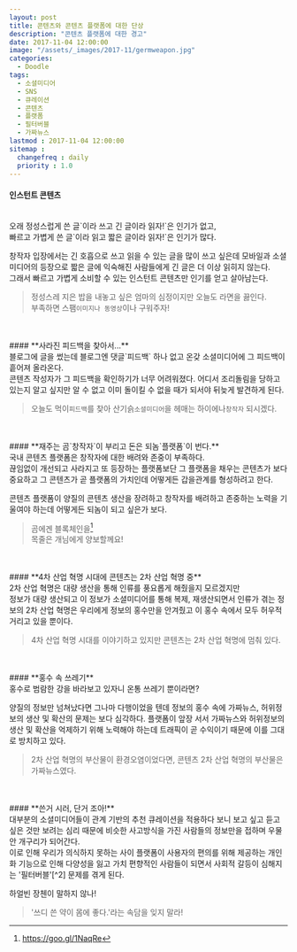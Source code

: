```yaml
---
layout: post
title: 콘텐츠와 콘텐츠 플랫폼에 대한 단상
description: "콘텐츠 플랫폼에 대한 경고"
date: 2017-11-04 12:00:00
image: "/assets/_images/2017-11/germweapon.jpg"
categories:
  - Doodle
tags:
  - 소셜미디어
  - SNS
  - 큐레이션
  - 콘텐츠
  - 플랫폼
  - 필터버블
  - 가짜뉴스
lastmod : 2017-11-04 12:00:00
sitemap :
  changefreq : daily
  priority : 1.0
---
```


#### **인스턴트 콘텐츠**
<br/>
오래 정성스럽게 쓴 글`이라 쓰고 긴 글이라 읽자!`은 인기가 없고,<br/>
빠르고 가볍게 쓴 글`이라 읽고 짧은 글이라 읽자!`은 인기가 많다.

창작자 입장에서는 긴 호흡으로 쓰고 읽을 수 있는 글을 많이 쓰고 싶은데 모바일과 소셜미디어의 등장으로 짧은 글에 익숙해진 사람들에게 긴 글은 더 이상 읽히지 않는다.<br/>
그래서 빠르고 가볍게 소비할 수 있는 인스턴트 콘텐츠만 인기를 얻고 살아남는다.

>정성스레 지은 밥을 내놓고 싶은 엄마의 심정이지만 오늘도 라면을 끓인다.<br/>
부족하면 스팸`이미지나 동영상`이나 구워주자!

<br/>
<br/>
#### **사라진 피드백을 찾아서...**
<br/>
블로그에 글을 썼는데 블로그엔 댓글`피드백` 하나 없고 온갖 소셜미디어에 그 피드백이 흩어져 올라온다.<br/>
콘텐츠 작성자가 그 피드백을 확인하기가 너무 어려워졌다. 어디서 조리돌림을 당하고 있는지 알고 싶지만 알 수 없고 이미 돌이킬 수 없을 때가 되서야 뒤늦게 발견하게 된다.

>오늘도 먹이`피드백`를 찾아 산기슭`소셜미디어`을 헤매는 하이에나`창작자` 되시겠다.

<br/>
<br/>
#### **재주는 곰`창작자`이 부리고 돈은 되놈`플랫폼`이 번다.**
<br/>
국내 콘텐츠 플랫폼은 창작자에 대한 배려와 존중이 부족하다.<br/>
끊임없이 개선되고 사라지고 또 등장하는 플랫폼보단 그 플랫폼을 채우는 콘텐츠가 보다 중요하고 그 콘텐츠가 곧 플랫폼의 가치인데 어떻게든 갑을관계를 형성하려고 한다.

콘텐츠 플랫폼이 양질의 콘텐츠 생산을 장려하고 창작자를 배려하고 존중하는 노력을 기울여야 하는데 어떻게든 되놈이 되고 싶은가 보다.

>곰에겐 블록체인을[^1]<br/>
목줄은 개님에게 양보할께요!

[^1]: <https://goo.gl/1NaqRe>
<br/>
<br/>
#### **4차 산업 혁명 시대에 콘텐츠는 2차 산업 혁명 중**
<br/>
2차 산업 혁명은 대량 생산을 통해 인류를 풍요롭게 해줬을지 모르겠지만<br/>
정보가 대량 생산되고 이 정보가 소셜미디어를 통해 복제, 재생산되면서 인류가 겪는 정보의 2차 산업 혁명은 우리에게 정보의 홍수만을 안겨줬고 이 홍수 속에서 모두 허우적거리고 있을 뿐이다.

>4차 산업 혁명 시대를 이야기하고 있지만 콘텐츠는 2차 산업 혁명에 멈춰 있다.

<br/>
<br/>
#### **홍수 속 쓰레기**
<br/>
홍수로 범람한 강을 바라보고 있자니 온통 쓰레기 뿐이라면?

양질의 정보만 넘쳐났다면 그나마 다행이었을 텐데 정보의 홍수 속에 가짜뉴스, 허위정보의 생산 및 확산의 문제는 보다 심각하다.
플랫폼이 앞장 서서 가짜뉴스와 허위정보의 생산 및 확산을 억제하기 위해 노력해야 하는데 트래픽이 곧 수익이기 때문에 이를 그대로 방치하고 있다.

>2차 산업 혁명의 부산물이 환경오염이었다면, 콘텐츠 2차 산업 혁명의 부산물은 가짜뉴스였다.

<br/>
<br/>
#### **쓴거 시러, 단거 조아!**
<br/>
대부분의 소셜미디어들이 관계 기반의 추천 큐레이션을 적용하다 보니 보고 싶고 듣고 싶은 것만 보려는 심리 때문에 비슷한 사고방식을 가진 사람들의 정보만을 접하며 우물 안 개구리가 되어간다.<br/>
이로 인해 우리가 의식하지 못하는 사이 플랫폼이 사용자의 편의를 위해 제공하는 개인화 기능으로 인해 다양성을 잃고 가치 편향적인 사람들이 되면서 사회적 갈등이 심해지는 '필터버블'[^2] 문제를 겪게 된다.

[^2]: <https://goo.gl/xF5qAv>

하얼빈 장첸이 말하지 않나!

>'쓰디 쓴 약이 몸에 좋다.'라는 속담을 잊지 말라!
